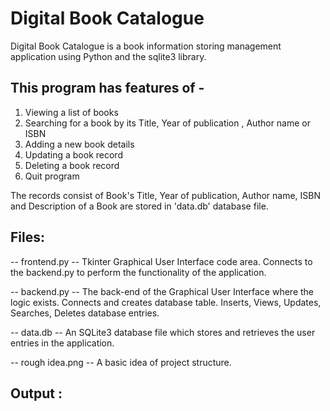 # Digital Book Catalogue
Digital Book Catalogue is a book information storing management application using Python and the sqlite3 library.

## This program has features of -
1. Viewing a list of books
2. Searching for a book by its Title, Year of publication , Author name or ISBN
3. Adding a new book details
4. Updating a book record
5. Deleting a book record
6. Quit program

The records consist of Book's Title, Year of publication, Author name, ISBN and Description of a Book are stored in 'data.db' database file.

## Files: 
-- frontend.py --
Tkinter Graphical User Interface code area. Connects to the backend.py to perform the functionality of the application.

-- backend.py --
The back-end of the Graphical User Interface where the logic exists. Connects and creates database table. Inserts, Views, Updates, Searches, Deletes database entries.

-- data.db --
An SQLite3 database file which stores and retrieves the user entries in the application.

-- rough idea.png --
A basic idea of project structure.

## Output :
